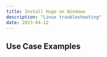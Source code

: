 ```yaml
---
title: Install Hugo on Windows
description: "Linux troubleshooting"
date: 2023-04-12
---
```


## Use Case Examples